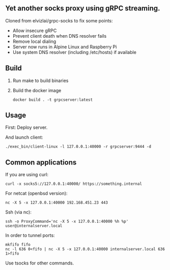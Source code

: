 ## Yet another socks proxy using gRPC streaming.

Cloned from elvizlai/grpc-socks to fix some points:

- Allow insecure gRPC
- Prevent client death when DNS resolver fails
- Remove local dialing
- Server now runs in Alpine Linux and Raspberry Pi
- Use system DNS resolver (including /etc/hosts) if available

## Build

1. Run make to build binaries
1. Build the docker image

       docker build . -t grpcserver:latest

## Usage

First: Deploy server.

And launch client:

    ./exec_bin/client-linux -l 127.0.0.1:40000 -r grpcserver:9444 -d

## Common applications

If you are using curl:

    curl -x socks5://127.0.0.1:40000/ https://something.internal

For netcat (openbsd version):

    nc -X 5 -x 127.0.0.1:40000 192.168.451.23 443

Ssh (via nc):

    ssh -o ProxyCommand='nc -X 5 -x 127.0.0.1:40000 %h %p' user@internalserver.local

In order to tunnel ports:

    mkfifo fifo
    nc -l 636 0<fifo | nc -X 5 -x 127.0.0.1:40000 internalserver.local 636 1>fifo

Use tsocks for other commands.


